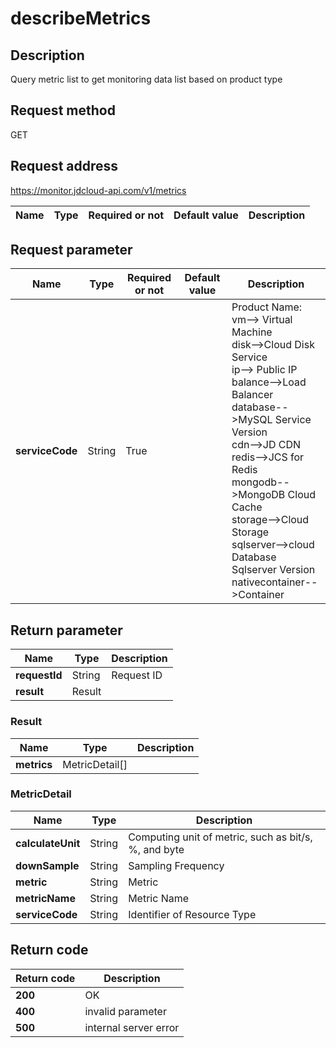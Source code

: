 # describeMetrics


## Description
Query metric list to get monitoring data list based on product type

## Request method
GET

## Request address
https://monitor.jdcloud-api.com/v1/metrics

|Name|Type|Required or not|Default value|Description|
|---|---|---|---|---|

## Request parameter
|Name|Type|Required or not|Default value|Description|
|---|---|---|---|---|
|**serviceCode**|String|True||Product Name: <br>vm--> Virtual Machine<br>disk-->Cloud Disk Service<br>ip--> Public IP<br>balance-->Load Balancer<br>database-->MySQL Service Version<br>cdn-->JD CDN<br>redis-->JCS for Redis<br>mongodb-->MongoDB Cloud Cache<br>storage-->Cloud Storage<br>sqlserver-->cloud Database Sqlserver Version <br>nativecontainer-->Container<br>|


## Return parameter
|Name|Type|Description|
|---|---|---|
|**requestId**|String|Request ID|
|**result**|Result||


### Result
|Name|Type|Description|
|---|---|---|
|**metrics**|MetricDetail[]||
### MetricDetail
|Name|Type|Description|
|---|---|---|
|**calculateUnit**|String|Computing unit of metric, such as bit/s, %, and byte|
|**downSample**|String|Sampling Frequency|
|**metric**|String|Metric|
|**metricName**|String|Metric Name|
|**serviceCode**|String|Identifier of Resource Type|

## Return code
|Return code|Description|
|---|---|
|**200**|OK|
|**400**|invalid parameter|
|**500**|internal server error|
